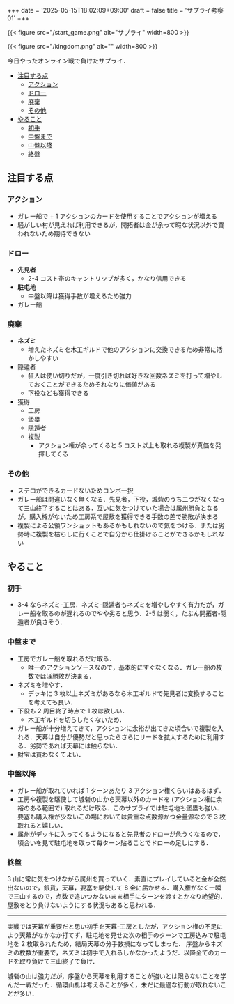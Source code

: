 +++
date = '2025-05-15T18:02:09+09:00'
draft = false
title = 'サプライ考察 01'
+++


<!-- ![supply](/supply.png) -->
{{< figure src="/start_game.png" alt="サプライ" width=800 >}}

<!-- ![kingdom](/kingdom.png) -->
{{< figure src="/kingdom.png" alt="" width=800 >}}


今日やったオンライン戦で負けたサプライ．

- [注目する点](#注目する点)
	- [アクション](#アクション)
	- [ドロー](#ドロー)
	- [廃棄](#廃棄)
	- [その他](#その他)
- [やること](#やること)
	- [初手](#初手)
	- [中盤まで](#中盤まで)
	- [中盤以降](#中盤以降)
	- [終盤](#終盤)


## 注目する点
### アクション
* ガレー船で + 1 アクションのカードを使用することでアクションが増える
* 騒がしい村が見えれば利用できるが，開拓者は金が余って暇な状況以外で買われないため期待できない
### ドロー
* **先見者**
  * 2-4 コスト帯のキャントリップが多く，かなり信用できる
* **駐屯地**
  * 中盤以降は獲得手数が増えるため強力
* ガレー船
### 廃棄
  * **ネズミ**
    * 増えたネズミを木工ギルドで他のアクションに交換できるため非常に活かしやすい
  * 隠遁者
    * 狂人は使い切りだが，一度引き切れば好きな回数ネズミを打って増やしておくことができるためそれなりに価値がある
    * 下役なども獲得できる
* 獲得
  * 工房
  * 堡塁
  * 隠遁者
  * 複製
    * アクション権が余ってくると 5 コスト以上も取れる複製が真価を発揮してくる
### その他
* ステロができるカードないためコンボ一択
* ガレー船は間違いなく無くなる．先見者，下役，城砦のうち二つがなくなって三山終了することはある．互いに気をつけていた場合は属州勝負となるが，購入権がないため工房系で屋敷を獲得できる手数の差で勝敗が決まる
* 複製による公領ワンショットもあるかもしれないので気をつける．または劣勢時に複製を枯らしに行くことで自分から仕掛けることができるかもしれない

## やること
### 初手
* 3-4 ならネズミ-工房．ネズミ-隠遁者もネズミを増やしやすく有力だが，ガレー船を取るのが遅れるのでやや劣ると思う．2-5 は弱く，たぶん開拓者-隠遁者が良さそう．


### 中盤まで
* 工房でガレー船を取れるだけ取る．
  * 唯一のアクションソースなので，基本的にすぐなくなる．ガレー船の枚数でほぼ勝敗が決まる．
* ネズミを増やす．
  * デッキに 3 枚以上ネズミがあるなら木工ギルドで先見者に変換することを考えても良い．
* 下役も 2 周目終了時点で 1 枚は欲しい．
  * 木工ギルドを切らしたくないため．
* ガレー船が十分増えてきて，アクションに余裕が出てきた頃合いで複製を入れる．天幕は自分が優勢だと思ったらさらにリードを拡大するために利用する．劣勢であれば天幕には触らない．
* 財宝は買わなくてよい．

### 中盤以降
* ガレー船が取れていれば 1 ターンあたり 3 アクション権くらいはあるはず．
* 工房や複製を駆使して城砦の山から天幕以外のカードを (アクション権に余裕のある範囲で) 取れるだけ取る．このサプライでは駐屯地も堡塁も強い．要塞も購入権が少ないこの場においては貴重な点数源かつ金量源なので 3 枚取れると嬉しい．
* 属州がデッキに入ってくるようになると先見者のドローが危うくなるので，頃合いを見て駐屯地を取って毎ターン貼ることでドローの足しにする．

### 終盤
3 山に常に気をつけながら属州を買っていく．素直にプレイしていると金が全然出ないので，銀貨，天幕，要塞を駆使して 8 金に届かせる．購入権がなく一瞬で三山するので，点数で追いつかないまま相手にターンを渡すとかなり絶望的．屋敷をとり負けないようにする状況もあると思われる．

---------------

実戦では天幕が重要だと思い初手を天幕-工房としたが，アクション権の不足により天幕がなかなか打てず，駐屯地を見せた次の相手のターンで工房込みで駐屯地を 2 枚取られたため，結局天幕の分手数損になってしまった．
序盤からネズミの枚数が重要で，ネズミは初手で入れるしかなかったようだ．以降全てのカードを取り負けて三山終了で負け．

城砦の山は強力だが，序盤から天幕を利用することが強いとは限らないことを学んだ一戦だった．循環山札は考えることが多く，未だに最適な行動が取れないことが多い．
